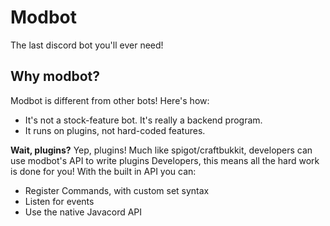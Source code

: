 # Modbot

The last discord bot you'll ever need!

## Why modbot?
Modbot is different from other bots! Here's how:
 * It's not a stock-feature bot. It's really a backend program.
 * It runs on plugins, not hard-coded features.
 
**Wait, plugins?**
Yep, plugins! Much like spigot/craftbukkit, developers can use modbot's API to write plugins
Developers, this means all the hard work is done for you! With the built in API you can:
  * Register Commands, with custom set syntax
  * Listen for events
  * Use the native Javacord API
